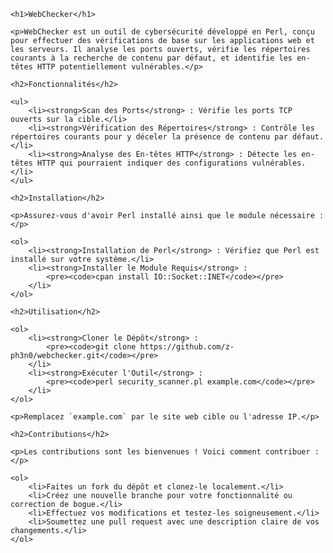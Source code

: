 
    <h1>WebChecker</h1>

    <p>WebChecker est un outil de cybersécurité développé en Perl, conçu pour effectuer des vérifications de base sur les applications web et les serveurs. Il analyse les ports ouverts, vérifie les répertoires courants à la recherche de contenu par défaut, et identifie les en-têtes HTTP potentiellement vulnérables.</p>

    <h2>Fonctionnalités</h2>

    <ul>
        <li><strong>Scan des Ports</strong> : Vérifie les ports TCP ouverts sur la cible.</li>
        <li><strong>Vérification des Répertoires</strong> : Contrôle les répertoires courants pour y déceler la présence de contenu par défaut.</li>
        <li><strong>Analyse des En-têtes HTTP</strong> : Détecte les en-têtes HTTP qui pourraient indiquer des configurations vulnérables.</li>
    </ul>

    <h2>Installation</h2>

    <p>Assurez-vous d'avoir Perl installé ainsi que le module nécessaire :</p>

    <ol>
        <li><strong>Installation de Perl</strong> : Vérifiez que Perl est installé sur votre système.</li>
        <li><strong>Installer le Module Requis</strong> :
            <pre><code>cpan install IO::Socket::INET</code></pre>
        </li>
    </ol>

    <h2>Utilisation</h2>

    <ol>
        <li><strong>Cloner le Dépôt</strong> :
            <pre><code>git clone https://github.com/z-ph3n0/webchecker.git</code></pre>
        </li>
        <li><strong>Exécuter l'Outil</strong> :
            <pre><code>perl security_scanner.pl example.com</code></pre>
        </li>
    </ol>

    <p>Remplacez `example.com` par le site web cible ou l'adresse IP.</p>

    <h2>Contributions</h2>

    <p>Les contributions sont les bienvenues ! Voici comment contribuer :</p>

    <ol>
        <li>Faites un fork du dépôt et clonez-le localement.</li>
        <li>Créez une nouvelle branche pour votre fonctionnalité ou correction de bogue.</li>
        <li>Effectuez vos modifications et testez-les soigneusement.</li>
        <li>Soumettez une pull request avec une description claire de vos changements.</li>
    </ol>


</body>
</html>
